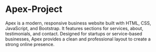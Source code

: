 # Apex-Project
Apex is a modern, responsive business website built with HTML, CSS, JavaScript, and Bootstrap. It features sections for services, about, testimonials, and contact. Designed for startups or service-based businesses, Apex provides a clean and professional layout to create a strong online presence.
